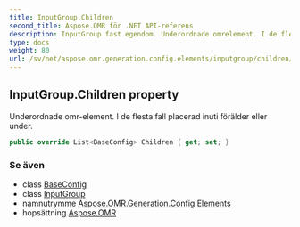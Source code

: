 ```yaml
---
title: InputGroup.Children
second_title: Aspose.OMR för .NET API-referens
description: InputGroup fast egendom. Underordnade omrelement. I de flesta fall placerad inuti förälder eller under.
type: docs
weight: 80
url: /sv/net/aspose.omr.generation.config.elements/inputgroup/children/
---
```

## InputGroup.Children property

Underordnade omr-element. I de flesta fall placerad inuti förälder eller under.

```csharp
public override List<BaseConfig> Children { get; set; }
```

### Se även

* class [BaseConfig](../../../aspose.omr.generation.config/baseconfig/)
* class [InputGroup](../)
* namnutrymme [Aspose.OMR.Generation.Config.Elements](../../inputgroup/)
* hopsättning [Aspose.OMR](../../../)


